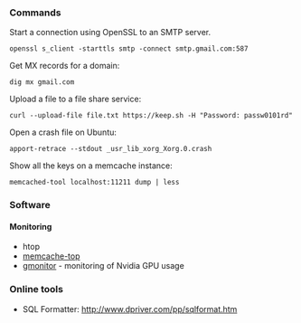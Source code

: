 ### Commands

Start a connection using OpenSSL to an SMTP server.

```
openssl s_client -starttls smtp -connect smtp.gmail.com:587
```

Get MX records for a domain:

```
dig mx gmail.com
```

Upload a file to a file share service:

```
curl --upload-file file.txt https://keep.sh -H "Password: passw0101rd"
```

Open a crash file on Ubuntu:

```
apport-retrace --stdout _usr_lib_xorg_Xorg.0.crash
```

Show all the keys on a memcache instance:

```
memcached-tool localhost:11211 dump | less
```

### Software

#### Monitoring

- htop
- [memcache-top](https://github.com/eculver/memcache-top/blob/master/memcache-top)
- [gmonitor](https://github.com/mountassir/gmonitor) - monitoring of Nvidia GPU usage

### Online tools

- SQL Formatter: http://www.dpriver.com/pp/sqlformat.htm
